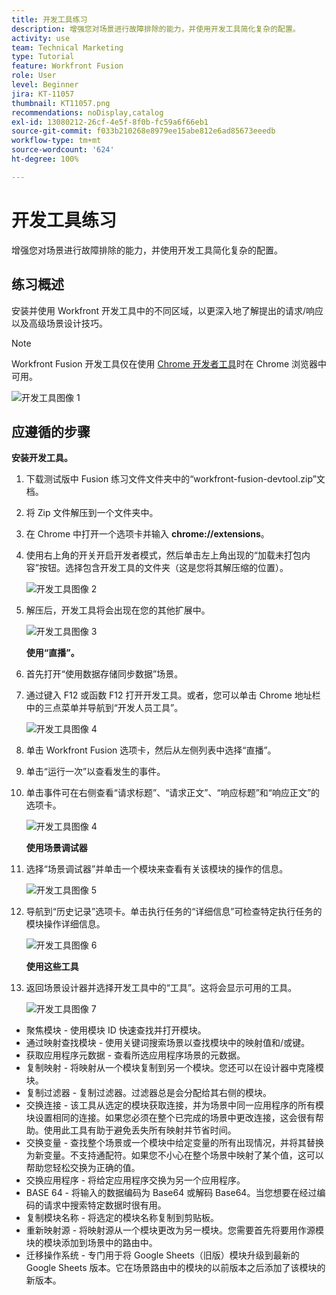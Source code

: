 ```yaml
---
title: 开发工具练习
description: 增强您对场景进行故障排除的能力，并使用开发工具简化复杂的配置。
activity: use
team: Technical Marketing
type: Tutorial
feature: Workfront Fusion
role: User
level: Beginner
jira: KT-11057
thumbnail: KT11057.png
recommendations: noDisplay,catalog
exl-id: 13080212-26cf-4e5f-8f0b-fc59a6f66eb1
source-git-commit: f033b210268e8979ee15abe812e6ad85673eeedb
workflow-type: tm+mt
source-wordcount: '624'
ht-degree: 100%

---
```


# 开发工具练习

增强您对场景进行故障排除的能力，并使用开发工具简化复杂的配置。

## 练习概述

安装并使用 Workfront 开发工具中的不同区域，以更深入地了解提出的请求/响应以及高级场景设计技巧。

>[!NOTE]
>
>Workfront Fusion 开发工具仅在使用 [Chrome 开发者工具](https://developer.chrome.com/docs/devtools/)时在 Chrome 浏览器中可用。

![开发工具图像 1](../12-exercises/assets/devtool-walkthrough-1.png)

## 应遵循的步骤

**安装开发工具。**

1. 下载测试版中 Fusion 练习文件文件夹中的“workfront-fusion-devtool.zip”文档。
1. 将 Zip 文件解压到一个文件夹中。
1. 在 Chrome 中打开一个选项卡并输入 **chrome://extensions**。
1. 使用右上角的开关开启开发者模式，然后单击左上角出现的“加载未打包内容”按钮。选择包含开发工具的文件夹（这是您将其解压缩的位置）。

   ![开发工具图像 2](../12-exercises/assets/devtool-walkthrough-2.png)

1. 解压后，开发工具将会出现在您的其他扩展中。

   ![开发工具图像 3](../12-exercises/assets/devtool-walkthrough-3.png)

   **使用“直播”。**

1. 首先打开“使用数据存储同步数据”场景。
1. 通过键入 F12 或函数 F12 打开开发工具。或者，您可以单击 Chrome 地址栏中的三点菜单并导航到“开发人员工具”。

   ![开发工具图像 4](../12-exercises/assets/navigate-to-devtools.png)

1. 单击 Workfront Fusion 选项卡，然后从左侧列表中选择“直播”。
1. 单击“运行一次”以查看发生的事件。
1. 单击事件可在右侧查看“请求标题”、“请求正文”、“响应标题”和“响应正文”的选项卡。

   ![开发工具图像 4](../12-exercises/assets/devtool-walkthrough-4.png)

   **使用场景调试器**

1. 选择“场景调试器”并单击一个模块来查看有关该模块的操作的信息。

   ![开发工具图像 5](../12-exercises/assets/devtool-walkthrough-5.png)

1. 导航到“历史记录”选项卡。单击执行任务的“详细信息”可检查特定执行任务的模块操作详细信息。

   ![开发工具图像 6](../12-exercises/assets/devtool-walkthrough-6.png)

   **使用这些工具**

1. 返回场景设计器并选择开发工具中的“工具”。这将会显示可用的工具。

   ![开发工具图像 7](../12-exercises/assets/devtool-walkthrough-7.png)

+ 聚焦模块 - 使用模块 ID 快速查找并打开模块。
+ 通过映射查找模块 - 使用关键词搜索场景以查找模块中的映射值和/或键。
+ 获取应用程序元数据 - 查看所选应用程序场景的元数据。
+ 复制映射 - 将映射从一个模块复制到另一个模块。您还可以在设计器中克隆模块。
+ 复制过滤器 - 复制过滤器。过滤器总是会分配给其右侧的模块。
+ 交换连接 - 该工具从选定的模块获取连接，并为场景中同一应用程序的所有模块设置相同的连接。如果您必须在整个已完成的场景中更改连接，这会很有帮助。使用此工具有助于避免丢失所有映射并节省时间。
+ 交换变量 - 查找整个场景或一个模块中给定变量的所有出现情况，并将其替换为新变量。不支持通配符。如果您不小心在整个场景中映射了某个值，这可以帮助您轻松交换为正确的值。
+ 交换应用程序 - 将给定应用程序交换为另一个应用程序。
+ BASE 64 - 将输入的数据编码为 Base64 或解码 Base64。当您想要在经过编码的请求中搜索特定数据时很有用。
+ 复制模块名称 - 将选定的模块名称复制到剪贴板。
+ 重新映射源 - 将映射源从一个模块更改为另一模块。您需要首先将要用作源模块的模块添加到场景中的路由中。
+ 迁移操作系统 - 专门用于将 Google Sheets（旧版）模块升级到最新的 Google Sheets 版本。它在场景路由中的模块的以前版本之后添加了该模块的新版本。
